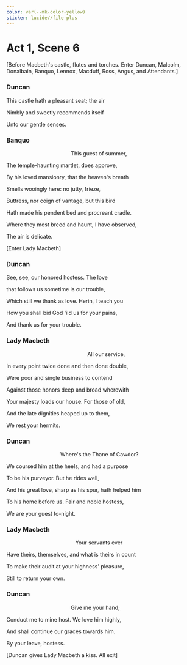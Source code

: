 ```yaml
---
color: var(--mk-color-yellow)
sticker: lucide//file-plus
---
```

# Act 1, Scene 6

[Before Macbeth's castle, flutes and torches. Enter Duncan, Malcolm, Donalbain, Banquo, Lennox, Macduff, Ross, Angus, and Attendants.]

### Duncan

This castle hath a pleasant seat; the air

Nimbly and sweetly recommends itself

Unto our gentle senses.

### Banquo

                                           This guest of summer,

The temple-haunting martlet, does approve,

By his loved mansionry, that the heaven's breath

Smells wooingly here: no jutty, frieze,

Buttress, nor coign of vantage, but this bird

Hath made his pendent bed and procreant cradle.

Where they most breed and haunt, I have observed,

The air is delicate.

[Enter Lady Macbeth]

### Duncan

See, see, our honored hostess. The love 

that follows us sometime is our trouble,

Which still we thank as love. Herin, I teach you

How you shall bid God 'ild us for your pains,

And thank us for your trouble.

### Lady Macbeth

                                                      All our service,

In every point twice done and then done double,

Were poor and single business to contend

Against those honors deep and broad wherewith

Your majesty loads our house. For those of old,

And the late dignities heaped up to them,

We rest your hermits.

### Duncan

                                    Where's the Thane of Cawdor?

We coursed him at the heels, and had a purpose

To be his purveyor. But he rides well,

And his great love, sharp as his spur, hath helped him

To his home before us. Fair and noble hostess,

We are your guest to-night.

### Lady Macbeth

                                              Your servants ever

Have theirs, themselves, and what is theirs in count

To make their audit at your highness' pleasure,

Still to return your own.

### Duncan

                                           Give me your hand;

Conduct me to mine host. We love him highly,

And shall continue our graces towards him.

By your leave, hostess.

[Duncan gives Lady Macbeth a kiss. All exit]
